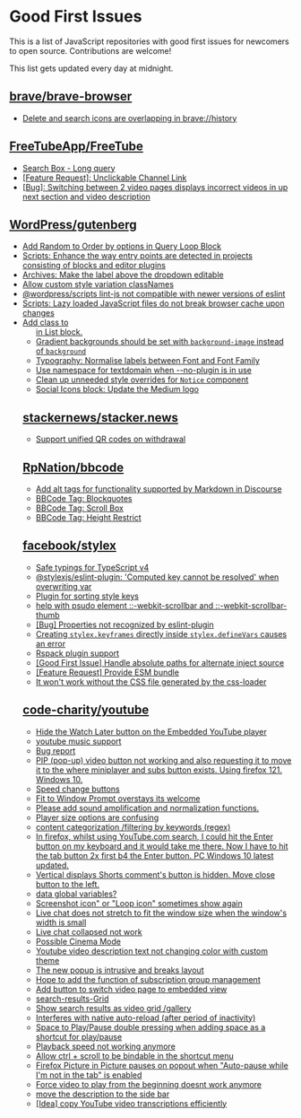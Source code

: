 # Good First Issues

This is a list of JavaScript repositories with good first issues for newcomers to open source. Contributions are welcome!

This list gets updated every day at midnight.

## [brave/brave-browser](https://github.com/brave/brave-browser)

- [Delete and search icons are overlapping in brave://history](https://github.com/brave/brave-browser/issues/32399)

## [FreeTubeApp/FreeTube](https://github.com/FreeTubeApp/FreeTube)

- [Search Box - Long query](https://github.com/FreeTubeApp/FreeTube/issues/940)
- [[Feature Request]: Unclickable Channel Link](https://github.com/FreeTubeApp/FreeTube/issues/3193)
- [[Bug]: Switching between 2 video pages displays incorrect videos in up next section and video description](https://github.com/FreeTubeApp/FreeTube/issues/2261)

## [WordPress/gutenberg](https://github.com/WordPress/gutenberg)

- [Add Random to Order by options in Query Loop Block](https://github.com/WordPress/gutenberg/issues/40481)
- [Scripts: Enhance the way entry points are detected in projects consisting of blocks and editor plugins](https://github.com/WordPress/gutenberg/issues/55936)
- [Archives: Make the label above the dropdown editable](https://github.com/WordPress/gutenberg/issues/57528)
- [Allow custom style variation classNames](https://github.com/WordPress/gutenberg/issues/11763)
- [@wordpress/scripts lint-js not compatible with newer versions of eslint](https://github.com/WordPress/gutenberg/issues/55499)
- [Scripts: Lazy loaded JavaScript files do not break browser cache upon changes](https://github.com/WordPress/gutenberg/issues/55397)
- [Add class to <ul> in List block.](https://github.com/WordPress/gutenberg/issues/12420)
- [Gradient backgrounds should be set with `background-image` instead of `background`](https://github.com/WordPress/gutenberg/issues/32787)
- [Typography: Normalise labels between Font and Font Family](https://github.com/WordPress/gutenberg/issues/56374)
- [Use namespace for textdomain when --no-plugin is in use](https://github.com/WordPress/gutenberg/issues/54980)
- [Clean up unneeded style overrides for `Notice` component](https://github.com/WordPress/gutenberg/issues/55279)
- [Social Icons block: Update the Medium logo](https://github.com/WordPress/gutenberg/issues/57064)

## [stackernews/stacker.news](https://github.com/stackernews/stacker.news)

- [Support unified QR codes on withdrawal](https://github.com/stackernews/stacker.news/issues/734)

## [RpNation/bbcode](https://github.com/RpNation/bbcode)

- [Add alt tags for functionality supported by Markdown in Discourse](https://github.com/RpNation/bbcode/issues/62)
- [BBCode Tag: Blockquotes](https://github.com/RpNation/bbcode/issues/31)
- [BBCode Tag: Scroll Box](https://github.com/RpNation/bbcode/issues/38)
- [BBCode Tag: Height Restrict](https://github.com/RpNation/bbcode/issues/44)

## [facebook/stylex](https://github.com/facebook/stylex)

- [Safe typings for TypeScript v4](https://github.com/facebook/stylex/issues/327)
- [@stylexjs/eslint-plugin: 'Computed key cannot be resolved' when overwriting var](https://github.com/facebook/stylex/issues/337)
- [Plugin for sorting style keys](https://github.com/facebook/stylex/issues/287)
- [help with psudo element ::-webkit-scrollbar and ::-webkit-scrollbar-thumb](https://github.com/facebook/stylex/issues/320)
- [[Bug] Properties not recognized by eslint-plugin](https://github.com/facebook/stylex/issues/135)
- [Creating `stylex.keyframes` directly inside `stylex.defineVars` causes an error](https://github.com/facebook/stylex/issues/291)
- [Rspack plugin support](https://github.com/facebook/stylex/issues/172)
- [[Good First Issue] Handle absolute paths for alternate inject source](https://github.com/facebook/stylex/issues/211)
- [[Feature Request] Provide ESM bundle](https://github.com/facebook/stylex/issues/205)
- [It won't work without the CSS file generated by the css-loader](https://github.com/facebook/stylex/issues/109)

## [code-charity/youtube](https://github.com/code-charity/youtube)

- [Hide the Watch Later button on the Embedded YouTube player](https://github.com/code-charity/youtube/issues/1932)
- [youtube music support](https://github.com/code-charity/youtube/issues/1931)
- [Bug report](https://github.com/code-charity/youtube/issues/1929)
- [PIP (pop-up) video button not working and also requesting it to move it to the where miniplayer and subs button exists. Using firefox 121. Windows 10.](https://github.com/code-charity/youtube/issues/1926)
- [Speed change buttons](https://github.com/code-charity/youtube/issues/1011)
- [Fit to Window Prompt overstays its welcome](https://github.com/code-charity/youtube/issues/1924)
- [Please add sound amplification and normalization functions.](https://github.com/code-charity/youtube/issues/1922)
- [Player size options are confusing](https://github.com/code-charity/youtube/issues/1918)
- [content categorization /filtering by keywords (regex)](https://github.com/code-charity/youtube/issues/1760)
- [In firefox, whilst using YouTube.com search, I could hit the Enter button on my keyboard and it would take me there. Now I have to hit the tab button 2x first b4 the Enter button.  PC Windows 10 latest updated.](https://github.com/code-charity/youtube/issues/1917)
- [Vertical displays Shorts comment's button is hidden. Move close button to the left.](https://github.com/code-charity/youtube/issues/1874)
- [<meta> data  global variables?](https://github.com/code-charity/youtube/issues/1763)
- [Screenshot icon" or "Loop icon" sometimes show again](https://github.com/code-charity/youtube/issues/1859)
- [Live chat does not stretch to fit the window size when the window's width is small](https://github.com/code-charity/youtube/issues/1905)
- [Live chat collapsed not work](https://github.com/code-charity/youtube/issues/1910)
- [Possible Cinema Mode](https://github.com/code-charity/youtube/issues/1915)
- [Youtube video description text not changing color with custom theme](https://github.com/code-charity/youtube/issues/1787)
- [The new popup is intrusive and breaks layout](https://github.com/code-charity/youtube/issues/1913)
- [Hope to add the function of subscription group management](https://github.com/code-charity/youtube/issues/1914)
- [Add button to switch video page to embedded view](https://github.com/code-charity/youtube/issues/1902)
- [search-results-Grid](https://github.com/code-charity/youtube/issues/1890)
- [Show search results as video grid /gallery](https://github.com/code-charity/youtube/issues/1909)
- [Interferes with native auto-reload (after period of inactivity)](https://github.com/code-charity/youtube/issues/1911)
- [Space to Play/Pause double pressing when adding space as a shortcut for play/pause](https://github.com/code-charity/youtube/issues/1889)
- [Playback speed not working anymore](https://github.com/code-charity/youtube/issues/1856)
- [Allow ctrl + scroll to be bindable in the shortcut menu](https://github.com/code-charity/youtube/issues/1887)
- [Firefox Picture in Picture pauses on popout when "Auto-pause while I'm not in the tab" is enabled](https://github.com/code-charity/youtube/issues/1907)
- [Force video to play from the beginning doesnt work anymore](https://github.com/code-charity/youtube/issues/1904)
- [move the description to the side bar](https://github.com/code-charity/youtube/issues/1885)
- [[Idea] copy YouTube video transcriptions efficiently](https://github.com/code-charity/youtube/issues/1761)

